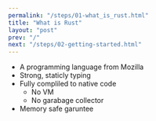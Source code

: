 ```yaml
---
permalink: "/steps/01-what_is_rust.html"
title: "What is Rust"
layout: "post"
prev: "/"
next: "/steps/02-getting-started.html"
---
```

- A programming language from Mozilla
- Strong, staticly typing
- Fully compliled to native code
    - No VM
    - No garabage collector
- Memory safe garuntee